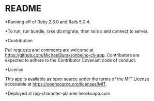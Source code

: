 # README

*Running off of Ruby 2.3.0 and Rails 5.0.4.

*To run, run bundle, rake db:migrate, then rails s and
connect to server. 

*Contribution
 
 Pull requests and comments are welcome at https://github.com/MichaelBurak/onbeing-cli-app. Contributors are expected to adhere to the Contributor Covenant code of conduct.
 
*License
 
This app is available as open source under the terms of the MIT License accessible at https://opensource.org/licenses/MIT.

*Deployed at rpg-character-planner.herokuapp.com